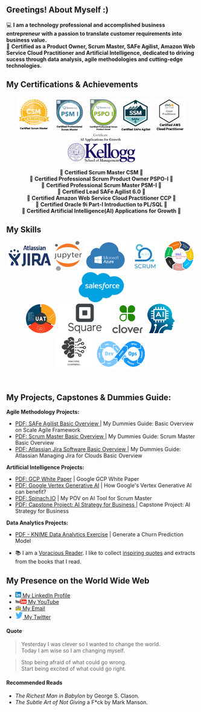 
## Greetings! About Myself :)

💻 **I am a technology professional and accomplished business entrepreneur with a passion to translate customer requirements into business value.** <br />
🏅 **Certified as a Product Owner, Scrum Master, SAFe Agilist, Amazon Web Service Cloud Practitioner and Artificial Intelligence, dedicated to driving sucess through data analysis, agile methodologies and cutting-edge technologies.** <br />

## My Certifications & Achievements
<p align="center">
  <img src="https://github.com/devangmaniar/devangmaniar/blob/main/myimages/myskills/csm_logo_version2.png" width="94" height="94" />
  <img src="https://github.com/devangmaniar/devangmaniar/blob/main/myimages/myskills/psm1_logo_version4.png" width="85" height="85" />  
  <img src="https://github.com/devangmaniar/devangmaniar/blob/main/myimages/myskills/pspo1_version2.png" width="85" height="85" />
  <img src="https://github.com/devangmaniar/devangmaniar/blob/main/myimages/myskills/safe_logo_version2.png" width="80" height="85" />
  <img src="https://github.com/devangmaniar/devangmaniar/blob/main/myimages/myskills/amazoncloud_logo_version4.png" width="90" height="85" />
  <img src="https://github.com/devangmaniar/devangmaniar/blob/main/myimages/myskills/kellogg_logo.png" width="180" height="80" />
</p>
<p align="center"> 
 🔹 <strong>  Certified Scrum Master CSM </strong> 🔹   <br />
 🔹 <strong>  Certified Professional Scrum Product Owner PSPO-I </strong> 🔹  <br />
 🔹 <strong>  Certified Professional Scrum Master PSM-I </strong> 🔹  <br />
 🔹 <strong>  Certified Lead SAFe Agilist 6.0 </strong> 🔹  <br />
 🔹 <strong>  Certified Amazon Web Service Cloud Practitioner CCP </strong> 🔹  <br />
 🔹 <strong>  Certified Oracle 9i Part-I Introduction to PL/SQL </strong> 🔹  <br />
 🔹 <strong>  Certified Artificial Intelligence(AI) Applications for Growth </strong> 🔹
</p> 

## My Skills
<p align="center">
  <img src="https://github.com/devangmaniar/devangmaniar/blob/main/myimages/myskills/jira_logo.png" width="120" height="80" />
  <img src="https://github.com/devangmaniar/devangmaniar/blob/main/myimages/myskills/jupyter_logo.png" width="75" height="80" />
  <img src="https://github.com/devangmaniar/devangmaniar/blob/main/myimages/myskills/azure_logo.png" width="120" height="80" 
  />
  <img src="https://github.com/devangmaniar/devangmaniar/blob/main/myimages/myskills/scrum_logo.png" width="80" height="80" />
  <img src="https://github.com/devangmaniar/devangmaniar/blob/main/myimages/myskills/sldc_logo.png" width="90" height="80" />
  <img src="https://github.com/devangmaniar/devangmaniar/blob/main/myimages/myskills/salesforce_logo.png" width="120" height="80" /> 
 <br/>
  <img src="https://github.com/devangmaniar/devangmaniar/blob/main/myimages/myskills/uat_logo.png" width="85" height="80" />
  <img src="https://github.com/devangmaniar/devangmaniar/blob/main/myimages/myskills/square_logo.png" width="140" height="80" />
  <img src="https://github.com/devangmaniar/devangmaniar/blob/main/myimages/myskills/clover_logo.png" width="80" height="75" />
  <img src="https://github.com/devangmaniar/devangmaniar/blob/main/myimages/myskills/ai_logo.png" width="90" height="80" />
  <img src="https://github.com/devangmaniar/devangmaniar/blob/main/myimages/myskills/machinelearning_logo.png" width="100" height="90" />
  <img src="https://github.com/devangmaniar/devangmaniar/blob/main/myimages/myskills/devops_logo_version2.png" width="145" height="80" />
</p> </br>

## My Projects, Capstones & Dummies Guide:

<strong> Agile Methodology Projects: </strong> 
- <a href = "https://github.com/devangmaniar/devangmaniar/blob/main/mypdffiles/SAFe_Agilist_My_DummyGuide.pdf"> PDF: SAFe Agilist Basic Overview </a> | My Dummies Guide: Basic Overview on Scale Agile Framework 
- <a href = "https://github.com/devangmaniar/devangmaniar/blob/main/mypdffiles/ScrumMaster_My_DummyGuide.pdf"> PDF: Scrum Master Basic Overview </a> | My Dummies Guide: Scrum Master Basic Overview
- <a href = "https://github.com/devangmaniar/devangmaniar/blob/main/mypdffiles/Jira_Projects_for_Cloud_My_DummyGuide.pdf"> PDF: Atlassian Jira Software Basic Overview </a> | My Dummies Guide: Atlassian Managing Jira for Clouds Basic Overview

<strong> Artificial Intelligence Projects: </strong>
- <a href = "https://github.com/devangmaniar/devangmaniar/blob/main/mypdffiles/WhitePaper_GCP_LookerImplentation.pdf"> PDF: GCP White Paper</a> | Google GCP White Paper 
- <a href = "https://github.com/devangmaniar/devangmaniar/blob/main/mypdffiles/WhitePaper_GCP_GenerativeAI_VertexAI.pdf"> PDF: Google Vertex Generative AI</a> | How Google's Vertex Generative AI can benefit?  
- <a href = "https://github.com/devangmaniar/devangmaniar/blob/main/mypdffiles/Spinach_AITool_ScrumMaster.pdf"> PDF: Spinach.IO</a> | My POV on AI Tool for Scrum Master
- <a href = "https://github.com/devangmaniar/devangmaniar/blob/main/mypdffiles/FinalCapstone_AI_Strategy_To_CEO.pdf"> PDF: Capstone Project: AI Strategy for Business </a> | Capstone Project: AI Strategy for Business

<strong> Data Analytics Projects: </strong>
- <a href = "https://github.com/devangmaniar/devangmaniar/blob/main/mypdffiles/KNIME_DataAnalytics_Churn_Prediction_Model_Exercise.pdf"> PDF - KNIME Data Analytics Exercise</a> | Generate a Churn Prediction Model

-  📚 I am a [Voracious Reader](#recommended-reads). I like to collect [inspiring quotes](#quote) and extracts from the books that I read.

## My Presence on the World Wide Web

-  [<img src="https://github.com/devangmaniar/devangmaniar/blob/main/myimages/myskills/linkedin_logo.png" width="15" height="15" />  My LinkedIn Profile](https://www.linkedin.com/in/devang-maniar)
-  [<img src="https://github.com/devangmaniar/devangmaniar/blob/main/myimages/myskills/youtube_logo.png" width="30" height="12" />  My YouTube ](https://youtu.be/hxjpGLSSMZo)
-  [<img src="https://github.com/devangmaniar/devangmaniar/blob/main/myimages/myskills/email_logo.png" width="15" height="12" />  My Email ](mailto:devangmaniar@gmail.com)
-  [<img src="https://github.com/devangmaniar/devangmaniar/blob/main/myimages/myskills/twitter_logo_version2.png" width="20" height="20"/>  My Twitter ](https://twitter.com/DaveManny3649)

#### Quote

<blockquote> 
  Yesterday I was clever so I wanted to change the world. <br />
  Today I am wise so I am changing myself. </blockquote>
<blockquote> 
  Stop being afraid of what could go wrong. <br />
  Start being excited of what could go right.
</blockquote>

#### Recommended Reads

-   _The Richest Man in Babylon_ by George S. Clason.
-   _The Subtle Art of Not Giving_ a F\*ck by Mark Manson.
